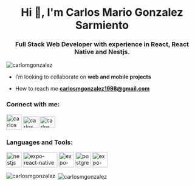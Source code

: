 <!-- <img src="https://res.cloudinary.com/difikt7so/image/upload/v1726520977/github/idvsljtymsqjytkwwul5.gif"
    style="width: 100%; justify-content: center;" /> -->

<h1 align="center">Hi 👋, I'm Carlos Mario Gonzalez Sarmiento</h1>
<h3 align="center">Full Stack Web Developer with experience in React, React Native and Nestjs.</h3>

<p align="left"> <img src="https://komarev.com/ghpvc/?username=carlomgonzalez&label=Profile%20views&color=0e75b6&style=flat" alt="carlomgonzalez" /> </p>


<!-- - 🔭 I’m currently working on **Kotflix: Movie app made with jetpack compose and kotlin** -->

- I’m looking to collaborate on **web and mobile projects**

- How to reach me **carlosmgonzalez1998@gmail.com**

<h3 align="left">Connect with me:</h3>
<p align="left">
    <a href="https://x.com/carlosmariog98_" target="blank"><img align="center" src="https://i.pinimg.com/736x/dc/79/74/dc79740bbf2ddaa0d433238bac49a28f.jpg" alt="carlosmariog98_" height="40" width="40" /></a>
    <a href="https://linkedin.com/in/carlosmgonzalez1998/" target="blank"><img align="center" src="https://raw.githubusercontent.com/rahuldkjain/github-profile-readme-generator/master/src/images/icons/Social/linked-in-alt.svg" alt="carlosmgonzalez1998" height="30" width="40" /></a>
    <a href="https://discordapp.com/users/carlosmgonzalez#7093" target="blank"><img align="center" src="https://raw.githubusercontent.com/rahuldkjain/github-profile-readme-generator/master/src/images/icons/Social/discord.svg" alt="carlosmgonzalez" height="30" width="40" /></a>
</p>

<h3 align="left">Languages and Tools:</h3>

<p align="left">
    <a href="https://nestjs.com/" target="blank"><img align="center" src="https://docs.nestjs.com/assets/logo-small-gradient.svg" alt="nestjs" height="40" width="40" /></a>
    <span style={{width: 40}}/>
    <a href="https://expo.dev" target="blank"><img align="center" src="https://miro.medium.com/v2/resize:fit:512/1*3o8TOSojT64ChGpjop0USA.png" alt="expo-react-native" height="40" width="90" /></a>
    <span style={{width: 40}}/>
    <a href="https://reactnative.dev/" target="blank"><img align="center" src="https://reactnative.dev/img/header_logo.svg" alt="expo-react-native" height="40" width="40" /></a>
    <span style={{width: 40}}/>
    <a href="https://www.mongodb.com/" target="blank"><img align="center" src="https://upload.wikimedia.org/wikipedia/commons/thumb/2/29/Postgresql_elephant.svg/540px-Postgresql_elephant.svg.png" alt="postgres" height="40" width="40" /></a>
    <span style={{width: 40}}/>
    <a href="https://www.mongodb.com/ " target="blank"><img align="center" src="https://www.svgrepo.com/show/331488/mongodb.svg" alt="expo-react-native" height="40" width="40" /></a>
</p>

<div style={{heigth: 40}}/>

<p><img align="left" src="https://github-readme-stats.vercel.app/api/top-langs?username=carlosmgonzalez&show_icons=true&locale=en&layout=compact&theme=tokyonight" alt="carlosmgonzalez" /></p>
<p>&nbsp;<img align="center" src="https://github-readme-stats.vercel.app/api?username=carlosmgonzalez&show_icons=true&locale=en&theme=tokyonight" alt="carlosmgonzalez" /></p>
